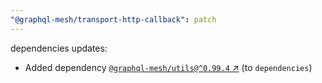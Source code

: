 ```yaml
---
"@graphql-mesh/transport-http-callback": patch
---
```

dependencies updates:
  - Added dependency [`@graphql-mesh/utils@^0.99.4` ↗︎](https://www.npmjs.com/package/@graphql-mesh/utils/v/0.99.4) (to `dependencies`)
